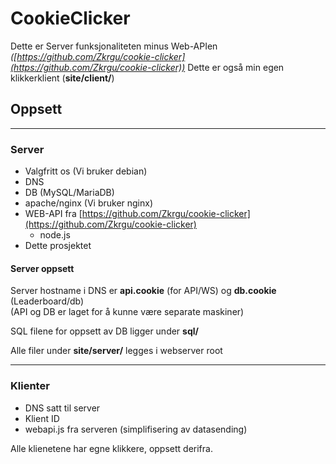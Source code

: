 # CookieClicker

Dette er Server funksjonaliteten minus Web-APIen *([https://github.com/Zkrgu/cookie-clicker](https://github.com/Zkrgu/cookie-clicker))* 
Dette er også min egen klikkerklient (**site/client/**)

## Oppsett

---

### Server

- Valgfritt os (Vi bruker debian)
- DNS
- DB (MySQL/MariaDB)
- apache/nginx (Vi bruker nginx)
- WEB-API fra [https://github.com/Zkrgu/cookie-clicker](https://github.com/Zkrgu/cookie-clicker)
  - node.js
- Dette prosjektet

#### Server oppsett

Server hostname i DNS er **api.cookie** (for API/WS) og **db.cookie** (Leaderboard/db)  
(API og DB er laget for å kunne være separate maskiner)  

SQL filene for oppsett av DB ligger under **sql/**  

Alle filer under **site/server/** legges i webserver root  

---

### Klienter

- DNS satt til server
- Klient ID
- webapi.js fra serveren (simplifisering av datasending)

Alle klienetene har egne klikkere, oppsett derifra.  
